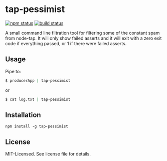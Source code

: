 # tap-pessimist
[![npm status](http://img.shields.io/npm/v/tap-pessimist.svg)](https://www.npmjs.org/package/tap-pessimist)
[![build status](https://secure.travis-ci.org/clux/tap-pessimist.svg)](http://travis-ci.org/clux/tap-pessimist)

A small command line filtration tool for filtering some of the constant spam from node-tap. It will only show failed asserts and it will exit with a zero exit code if everything passed, or 1 if there were failed asserts.

## Usage
Pipe to:

```bash
$ producerApp | tap-pessimist
```

or

```bash
$ cat log.txt | tap-pessimist
```

## Installation

```
npm install -g tap-pessimist
```

## License
MIT-Licensed. See license file for details.
